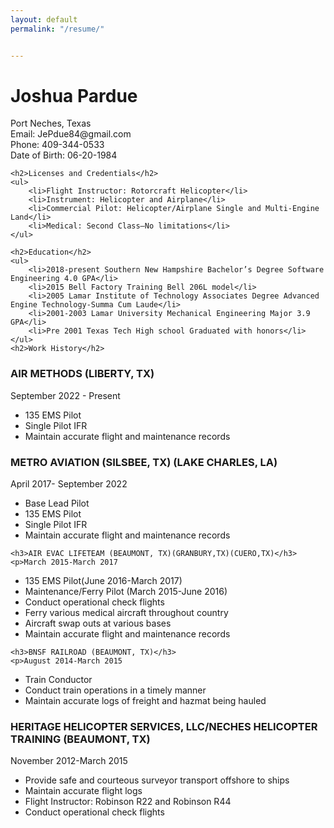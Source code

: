 ```yaml
---
layout: default
permalink: "/resume/"


---
```



<html>
<head>
	<title>Joshua Pardue Resume</title>
</head>
<body>
	<h1>Joshua Pardue</h1>
	<p>
	Port Neches, Texas<br>
	Email: JePdue84@gmail.com<br>
	Phone: 409-344-0533<br>
	Date of Birth: 06-20-1984<br>
	</p>

	<h2>Licenses and Credentials</h2>
	<ul>
		<li>Flight Instructor: Rotorcraft Helicopter</li>
		<li>Instrument: Helicopter and Airplane</li>
		<li>Commercial Pilot: Helicopter/Airplane Single and Multi-Engine Land</li>
		<li>Medical: Second Class–No limitations</li>
	</ul>

	<h2>Education</h2>
	<ul>
		<li>2018-present Southern New Hampshire Bachelor’s Degree Software Engineering 4.0 GPA</li>
		<li>2015 Bell Factory Training Bell 206L model</li>
		<li>2005 Lamar Institute of Technology Associates Degree Advanced Engine Technology-Summa Cum Laude</li>
		<li>2001-2003 Lamar University Mechanical Engineering Major 3.9 GPA</li>
		<li>Pre 2001 Texas Tech High school Graduated with honors</li>
	</ul>
	<h2>Work History</h2>

  <h3>AIR METHODS (LIBERTY, TX)</h3>
  <p>September 2022 - Present
  <ul>
    <li>135 EMS Pilot</li>
    <li>Single Pilot IFR</li>
    <li>Maintain accurate flight and maintenance records</li>  
  </ul>

  <h3>METRO AVIATION (SILSBEE, TX) (LAKE CHARLES, LA)</h3>
  <p>April 2017- September 2022
  <ul>
    <li>Base Lead Pilot</li>
    <li>135 EMS Pilot</li>
    <li>Single Pilot IFR</li>
    <li>Maintain accurate flight and maintenance records</li>
  </ul>

	<h3>AIR EVAC LIFETEAM (BEAUMONT, TX)(GRANBURY,TX)(CUERO,TX)</h3>
	<p>March 2015-March 2017
  <ul>
	<li>135 EMS Pilot(June 2016-March 2017)</li>
	<li>Maintenance/Ferry Pilot (March 2015-June 2016)</li>
	<li>Conduct operational check flights</li>
	<li>Ferry various medical aircraft throughout country</li>
	<li>Aircraft swap outs at various bases</li>
	<li>Maintain accurate flight and maintenance records</li>
  </ul>

	<h3>BNSF RAILROAD (BEAUMONT, TX)</h3>
	<p>August 2014-March 2015
  <ul>
  <li>​Train Conductor</li>
  <li>Conduct train operations in a timely manner</li>
  <li>Maintain accurate logs of freight and hazmat being hauled</li>
  </ul>

  <h3>HERITAGE HELICOPTER SERVICES, LLC/NECHES HELICOPTER TRAINING (BEAUMONT, TX)</h3>
  November 2012-March 2015
  <ul style="margin-left: 0px;">
    <li>Provide safe and courteous surveyor transport offshore to ships</li>
    <li>Maintain accurate flight logs</li>
    <li>Flight Instructor: Robinson R22 and Robinson R44</li>
    <li>Conduct operational check flights</li>
  </ul>
